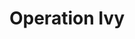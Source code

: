 ---
title: "Operation Ivy"
summary: "Defunct ska-punk band from Berkeley, California. Formed in May 1987, the band was only together for two years, breaking up in 1989 after being offered a major label deal by EMI. Members and went on to form , and later . Singer went on to , , and . Original Lineup: Jesse Michaels - Vocals, Lint - Guitar, Matt McCall - Bass, Dave Mello - Drums, Paul Bae - Saxophone ."
image: "operation-ivy.jpg"
apple_music_artist_url: "https://music.apple.com/gb/artist/operation-ivy/18242141"
wikipedia_url: "https://en.wikipedia.org/wiki/Operation_Ivy"
---